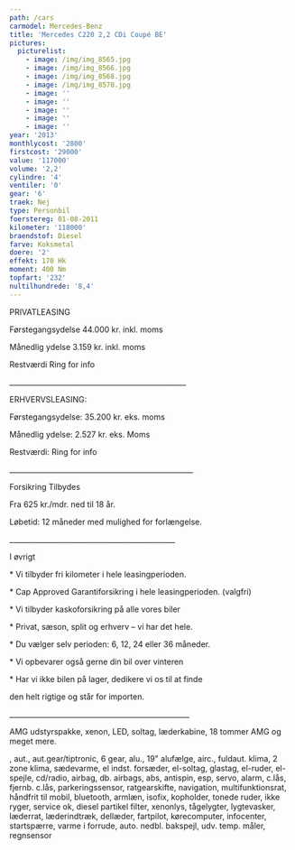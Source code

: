 ```yaml
---
path: /cars
carmodel: Mercedes-Benz
title: 'Mercedes C220 2,2 CDi Coupé BE'
pictures:
  picturelist:
    - image: /img/img_8565.jpg
    - image: /img/img_8566.jpg
    - image: /img/img_8568.jpg
    - image: /img/img_8570.jpg
    - image: ''
    - image: ''
    - image: ''
    - image: ''
    - image: ''
year: '2013'
monthlycost: '2800'
firstcost: '29000'
value: '117000'
volume: '2,2'
cylindre: '4'
ventiler: '0'
gear: '6'
traek: Nej
type: Personbil
foerstereg: 01-08-2011
kilometer: '118000'
braendstof: Diesel
farve: Koksmetal
doere: '2'
effekt: 170 Hk
moment: 400 Nm
topfart: '232'
nultilhundrede: '8,4'
---
```

PRIVATLEASING

Førstegangsydelse 44.000 kr. inkl. moms

Månedlig ydelse 3.159 kr. inkl. moms

Restværdi Ring for info

\_\_\_\_\_\_\_\_\_\_\_\_\_\_\_\_\_\_\_\_\_\_\_\_\_\_\_\_\_\_\_\_\_\_\_\_\_\_\_\_\_\_\_\_\_\_\_\__

ERHVERVSLEASING:

Førstegangsydelse: 35.200 kr. eks. moms

Månedlig ydelse: 2.527 kr. eks. Moms

Restværdi: Ring for info

\_\_\_\_\_\_\_\_\_\_\_\_\_\_\_\_\_\_\_\_\_\_\_\_\_\_\_\_\_\_\_\_\_\_\_\_\_\_\_\_\_\_\_\_\_\_\_\_\_\__

Forsikring Tilbydes

Fra 625 kr./mdr. ned til 18 år. 

Løbetid: 12 måneder med mulighed for forlængelse.

\_\_\_\_\_\_\_\_\_\_\_\_\_\_\_\_\_\_\_\_\_\_\_\_\_\_\_\_\_\_\_\_\_\_\_\_\_\_\_\_\_\_\_\_\_\_

I øvrigt

\* Vi tilbyder fri kilometer i hele leasingperioden.

\* Cap Approved Garantiforsikring i hele leasingperioden. (valgfri)

\* Vi tilbyder kaskoforsikring på alle vores biler

\* Privat, sæson, split og erhverv – vi har det hele.

\* Du vælger selv perioden: 6, 12, 24 eller 36 måneder.

\* Vi opbevarer også gerne din bil over vinteren

\* Har vi ikke bilen på lager, dedikere vi os til at finde 

   den helt rigtige og står for importen.

\_\_\_\_\_\_\_\_\_\_\_\_\_\_\_\_\_\_\_\_\_\_\_\_\_\_\_\_\_\_\_\_\_\_\_\_\_\_\_\_\_\_\_\_\_\_\_\_\_\_	

AMG udstyrspakke, xenon, LED, soltag, læderkabine, 18 tommer AMG og meget mere.

, aut., aut.gear/tiptronic, 6 gear, alu., 19" alufælge, airc., fuldaut. klima, 2 zone klima, sædevarme, el indst. forsæder, el-soltag, glastag, el-ruder, el-spejle, cd/radio, airbag, db. airbags, abs, antispin, esp, servo, alarm, c.lås, fjernb. c.lås, parkeringssensor, ratgearskifte, navigation, multifunktionsrat, håndfrit til mobil, bluetooth, armlæn, isofix, kopholder, tonede ruder, ikke ryger, service ok, diesel partikel filter, xenonlys, tågelygter, lygtevasker, læderrat, læderindtræk, dellæder, fartpilot, kørecomputer, infocenter, startspærre, varme i forrude, auto. nedbl. bakspejl, udv. temp. måler, regnsensor
